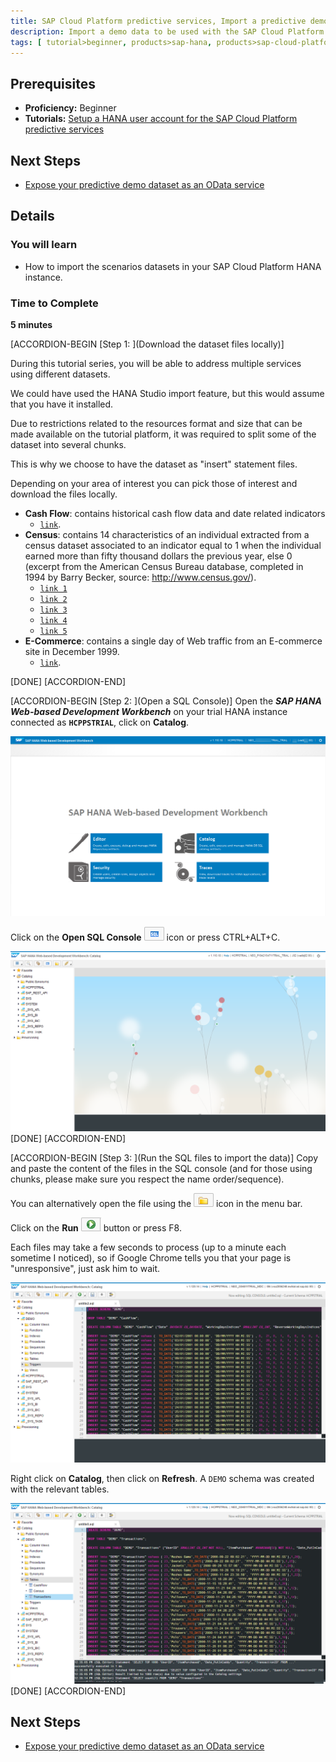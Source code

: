 ```yaml
---
title: SAP Cloud Platform predictive services, Import a predictive demo dataset in your SAP HANA
description: Import a demo data to be used with the SAP Cloud Platform predictive services
tags: [ tutorial>beginner, products>sap-hana, products>sap-cloud-platform ]
---
```


## Prerequisites
  - **Proficiency:** Beginner
  - **Tutorials:** [Setup a HANA user account for the SAP Cloud Platform predictive services](http://www.sap.com/developer/tutorials/hcpps-hana-create-user.html)

## Next Steps
  - [Expose your predictive demo dataset as an OData service](http://www.sap.com/developer/tutorials/hcpps-hana-dataset-odata.html)

## Details
### You will learn
  - How to import the scenarios datasets in your SAP Cloud Platform HANA instance.

### Time to Complete
  **5 minutes**

[ACCORDION-BEGIN [Step 1: ](Download the dataset files locally)]

During this tutorial series, you will be able to address multiple services using different datasets.

We could have used the HANA Studio import feature, but this would assume that you have it installed.  

Due to restrictions related to the resources format and size that can be made available on the tutorial platform, it was required to split some of the dataset into several chunks.  

This is why we choose to have the dataset as "insert" statement files.

Depending on your area of interest you can pick those of interest and download the files locally.

  - **Cash Flow**: contains historical cash flow data and date related indicators
    - [`link`](demo.forecast.sql.txt).
  - **Census**: contains 14 characteristics of an individual extracted from a census dataset associated to an indicator equal to 1 when the individual earned more than fifty thousand dollars the previous year, else 0 (excerpt from the American Census Bureau database, completed in 1994 by Barry Becker, source: http://www.census.gov/).
    - [`link 1`](demo.forecast.sql.1.txt)
    - [`link 2`](demo.forecast.sql.2.txt)
    - [`link 3`](demo.forecast.sql.3.txt)
    - [`link 4`](demo.forecast.sql.4.txt)
    - [`link 5`](demo.forecast.sql.5.txt)
  - **E-Commerce**: contains a single day of Web traffic from an E-commerce site in December 1999.
    - [`link`](demo.transaction.sql.txt).

[DONE]
[ACCORDION-END]

[ACCORDION-BEGIN [Step 2: ](Open a SQL Console)]
Open the ***SAP HANA Web-based Development Workbench*** on your trial HANA instance connected as **`HCPPSTRIAL`**, click on **Catalog**.

![SAP HANA Web-based Development Workbench](01.png)

Click on the **Open SQL Console** ![open](0-opensqlconsole.png) icon or press CTRL+ALT+C.

![SAP HANA Web-based Development Workbench](02.png?)
[DONE]
[ACCORDION-END]

[ACCORDION-BEGIN [Step 3: ](Run the SQL files to import the data)]
Copy and paste the content of the files in the SQL console (and for those using chunks, please make sure you respect the name order/sequence).

You can alternatively open the file using the ![open](0-opensqlfile.png) icon in the menu bar.

Click on the **Run** ![open](0-run.png) button or press F8.

Each files may take a few seconds to process (up to a minute each sometime I noticed), so if Google Chrome tells you that your page is "unresponsive", just ask him to wait.

![Console](03.png)

Right click on **Catalog**, then click on **Refresh**. A `DEMO` schema was created with the relevant tables.

![Catalog](04.png)
[DONE]
[ACCORDION-END]

## Next Steps
  - [Expose your predictive demo dataset as an OData service](http://www.sap.com/developer/tutorials/hcpps-hana-dataset-odata.html)
